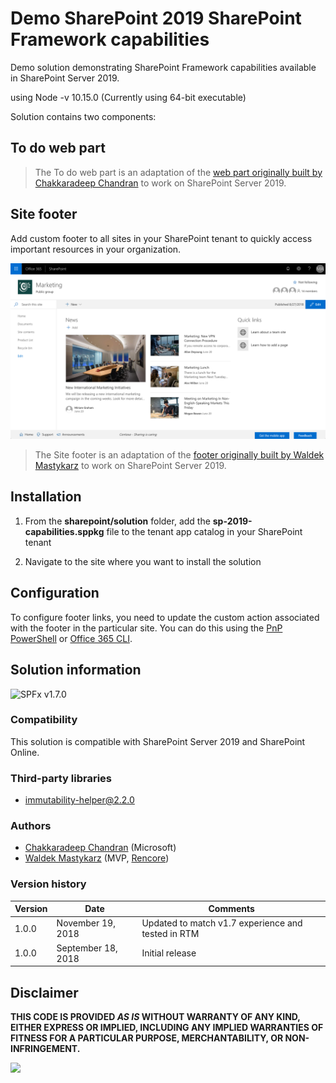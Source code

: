 # Demo SharePoint 2019 SharePoint Framework capabilities

Demo solution demonstrating SharePoint Framework capabilities available in SharePoint Server 2019.

using 
Node -v 10.15.0 (Currently using 64-bit executable)

Solution contains two components:

## To do web part



> The To do web part is an adaptation of the [web part originally built by Chakkaradeep Chandran](https://github.com/SharePoint/sp-dev-fx-webparts/tree/master/samples/react-todo-basic) to work on SharePoint Server 2019.

## Site footer

Add custom footer to all sites in your SharePoint tenant to quickly access important resources in your organization.

![Footer enabled on a marketing site](./assets/footer-marketing.png)

> The Site footer is an adaptation of the [footer originally built by Waldek Mastykarz](https://github.com/SharePoint/sp-dev-solutions/blob/master/solutions/global-footer/README.md) to work on SharePoint Server 2019.

## Installation

1. From the **sharepoint/solution** folder, add the **sp-2019-capabilities.sppkg** file to the tenant app catalog in your SharePoint tenant

2. Navigate to the site where you want to install the solution

## Configuration

To configure footer links, you need to update the custom action associated with the footer in the particular site. You can do this using the [PnP PowerShell](https://docs.microsoft.com/en-us/powershell/module/sharepoint-pnp/add-pnpcustomaction?view=sharepoint-ps#examples) or [Office 365 CLI](https://pnp.github.io/office365-cli/cmd/spo/customaction/customaction-add/#examples).

## Solution information

![SPFx v1.7.0](https://img.shields.io/badge/SPFx-1.7.0-green.svg)

### Compatibility

This solution is compatible with SharePoint Server 2019 and SharePoint Online.

### Third-party libraries

- [immutability-helper@2.2.0](https://www.npmjs.com/package/immutability-helper)

### Authors

- [Chakkaradeep Chandran](https://github.com/chakkaradeep) (Microsoft)
- [Waldek Mastykarz](https://github.com/waldekmastykarz) (MVP, [Rencore](https://rencore.com))

### Version history

Version|Date|Comments
-------|----|--------
1.0.0|November 19, 2018|Updated to match v1.7 experience and tested in RTM
1.0.0|September 18, 2018|Initial release

## Disclaimer

**THIS CODE IS PROVIDED *AS IS* WITHOUT WARRANTY OF ANY KIND, EITHER EXPRESS OR IMPLIED, INCLUDING ANY IMPLIED WARRANTIES OF FITNESS FOR A PARTICULAR PURPOSE, MERCHANTABILITY, OR NON-INFRINGEMENT.**

![](https://pnptelemetry.azurewebsites.net/sp-dev-solutions/solutions/sp2019-capabilities)
